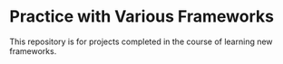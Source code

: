 # Practice with Various Frameworks

This repository is for projects completed in the course of learning new frameworks.
